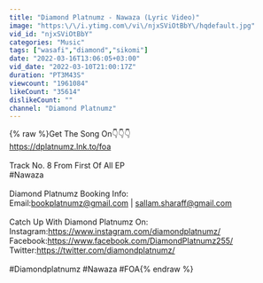 ```yaml
---
title: "Diamond Platnumz - Nawaza (Lyric Video)"
image: "https:\/\/i.ytimg.com\/vi\/njxSViOtBbY\/hqdefault.jpg"
vid_id: "njxSViOtBbY"
categories: "Music"
tags: ["wasafi","diamond","sikomi"]
date: "2022-03-16T13:06:05+03:00"
vid_date: "2022-03-10T21:00:17Z"
duration: "PT3M43S"
viewcount: "1961084"
likeCount: "35614"
dislikeCount: ""
channel: "Diamond Platnumz"
---
```

{% raw %}Get The Song On👇👇👇<br /><a rel="nofollow" target="blank" href="https://dplatnumz.lnk.to/foa">https://dplatnumz.lnk.to/foa</a><br /><br />Track No. 8 From First Of All EP<br />#Nawaza  <br /><br />Diamond Platnumz Booking Info:<br />Email:bookplatnumz@gmail.com | sallam.sharaff@gmail.com<br /><br />Catch Up With Diamond Platnumz On:<br />Instagram:<a rel="nofollow" target="blank" href="https://www.instagram.com/diamondplatnumz/">https://www.instagram.com/diamondplatnumz/</a><br />Facebook:<a rel="nofollow" target="blank" href="https://www.facebook.com/DiamondPlatnumz255/">https://www.facebook.com/DiamondPlatnumz255/</a><br />Twitter:<a rel="nofollow" target="blank" href="https://twitter.com/diamondplatnumz/">https://twitter.com/diamondplatnumz/</a><br /><br />#Diamondplatnumz #Nawaza #FOA{% endraw %}

